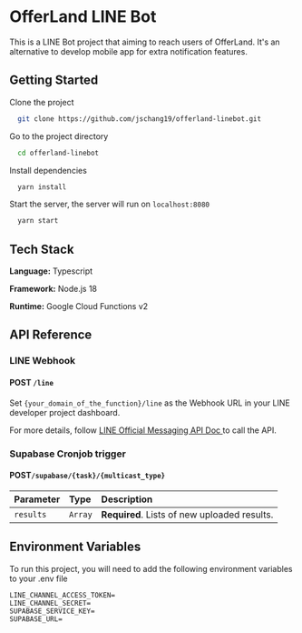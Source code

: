# OfferLand LINE Bot

This is a LINE Bot project that aiming to reach users of OfferLand. It's an alternative to develop mobile app for extra notification features.

## Getting Started

Clone the project

```bash
  git clone https://github.com/jschang19/offerland-linebot.git
```

Go to the project directory

```bash
  cd offerland-linebot
```

Install dependencies

```bash
  yarn install
```

Start the server, the server will run on `localhost:8080`

```bash
  yarn start
```

## Tech Stack

**Language:** Typescript

**Framework:** Node.js 18

**Runtime:** Google Cloud Functions v2

## API Reference

### LINE Webhook

#### POST `/line`

Set `{your_domain_of_the_function}/line` as the Webhook URL in your LINE developer project dashboard.

For more details, follow [LINE Official Messaging API Doc ](https://developers.line.biz/en/reference/messaging-api/#webhooks) to call the API.

### Supabase Cronjob trigger

#### POST`/supabase/{task}/{multicast_type}`

| Parameter | Type    | Description                                  |
| :-------- | :------ | :------------------------------------------- |
| `results` | `Array` | **Required**. Lists of new uploaded results. |

## Environment Variables

To run this project, you will need to add the following environment variables to your .env file

```
LINE_CHANNEL_ACCESS_TOKEN=
LINE_CHANNEL_SECRET=
SUPABASE_SERVICE_KEY=
SUPABASE_URL=
```
